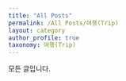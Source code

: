 ```yaml
---
title: "All Posts"
permalink: /All Posts/여행(Trip)
layout: category
author_profile: true
taxonomy: 여행(Trip)
---
```


모든 글입니다.

